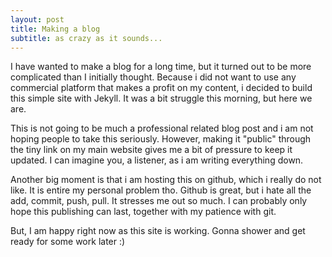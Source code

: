 ```yaml
---
layout: post
title: Making a blog
subtitle: as crazy as it sounds...
---
```


I have wanted to make a blog for a long time, but it turned out to be more complicated than I initially thought. Because i did not want to use any commercial platform that makes a profit on my content, i decided to build this simple site with Jekyll. It was a bit struggle this morning, but here we are.

This is not going to be much a professional related blog post and i am not hoping people to take this seriously. However, making it "public" through the tiny link on my main website gives me a bit of pressure to keep it updated. I can imagine you, a listener, as i am writing everything down. 

Another big moment is that i am hosting this on github, which i really do not like. It is entire my personal problem tho. Github is great, but i hate all the add, commit, push, pull. It stresses me out so much. I can probably only hope this publishing can last, together with my patience with git. 

But, I am happy right now as this site is working. Gonna shower and get ready for some work later :) 

